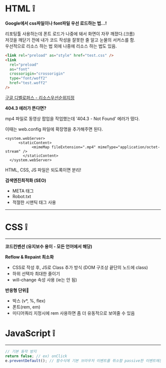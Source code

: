 # HTML ❕

**Google에서 css파일이나 font파일 우선 로드하는 법...!**

리포팅툴 사용하는데 폰트 로드가 나중에 돼서 화면이 자꾸 깨졌다.(크롬)  
저것을 깨닫기 전에 내가 코드 작성을 잘못한 줄 알고 눈물의 서커스를 함.  
우선적으로 리소스 하는 법 외에 나중에 리소스 하는 법도 있음.

```html
<link rel="preload" as="style" href="test.css" />
<link
  rel="preload"
  as="font"
  crossorigin="crossorigin"
  type="font/woff2"
  href="test.woff2"
/>
```

[구글 디벨로퍼스 - 리소스우선순위지정](https://developers.google.com/web/fundamentals/performance/resource-prioritization?hl=ko "By. Sérgio Gomes")

**404.3 에러가 뜬다면?**

mp4 파일로 동영상 팝업을 작업했는데 '404.3 - Not Found' 에러가 떴다.

이때는 web.config 파일에 확장명을 추가해주면 된다.

```
<system.webServer>
      <staticContent>
            <mimeMap fileExtension=".mp4" mimeType="application/octet-stream" />
        </staticContent>
  </system.webServer>
```

HTML, CSS, JS 파일은 되도록이면 분리!

**검색엔진최적화 (SEO)**

- META 태그
- Robot.txt
- 적절한 시맨틱 태그 사용

<hr />

# CSS ❕

<hr />

**코드컨벤션 (유지보수 용이 - 모든 언어에서 해당)**

**Reflow & Repaint 최소화**

- CSS로 작성 후, JS로 Class 추가 방식 (DOM 구조상 끝단의 노드에 class)
- 하위 선택자 최대한 줄이기
- will-change 속성 사용 (ie는 안 됨)

**반응형 단위📏**

- 박스 (v\*, %, flex)
- 폰트(rem, em)
- 미디어쿼리 지정시에 rem 사용하면 좀 더 유동적으로 보여줄 수 있음

# JavaScript ❕

<hr />

```javascript
// 기본 동작 방지
return false; // ex) onClick
e.preventDefault(); // 함수식에 기본 브라우저 이벤트를 취소함 passive한 이벤트에는 지양 (React)
```
